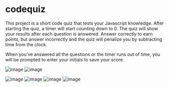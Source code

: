 # codequiz

This project is a short code quiz that tests your Javascript knowledge. After starting the quiz, a timer will start counting down to 0. The quiz will show your results after each question is answered. Answer correctly to earn points, but answer incorrectly and the quiz will penalize you by subtracting time from the clock.

When you've answered all the questions or the timer runs out of time, you will be prompted to enter your initials to save your score.

![image](https://user-images.githubusercontent.com/96890575/151097031-54a709c7-a37a-4a6c-83e8-06cb5b7f4ddf.png)
![image](https://user-images.githubusercontent.com/96890575/151097051-9713cdf9-74a5-4add-8fe9-9158bfbaee0e.png)

![image](https://user-images.githubusercontent.com/96890575/151097064-c7425ed3-bfb4-47c3-9a94-2354f1d57543.png)
![image](https://user-images.githubusercontent.com/96890575/151097080-1a71ca1e-a6e4-45ad-9e50-670c897679ad.png)
![image](https://user-images.githubusercontent.com/96890575/151097383-4c0324be-e403-4726-97e1-c399086cc7bb.png)
![image](https://user-images.githubusercontent.com/96890575/151097927-5455db3c-a998-41ee-96ac-eaa3464d6a89.png)


